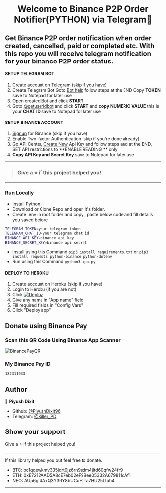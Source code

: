 <h1 align="center">Welcome to Binance P2P Order Notifier(PYTHON) via Telegram👋</h1>
<h2>Get Binance P2P order notification when order created, cancelled, paid or completed etc. With this repo you will receive telegram notification for your binance P2P order status.
<h4>SETUP TELEGRAM BOT</h4>

1. Create account on Telegram (skip if you have)
2. Create Telegram Bot Goto [Bot help](https://core.telegram.org/bots#3-how-do-i-create-a-bot) follow steps at the END Copy **TOKEN** save to Notepad for later use
3. Open created Bot and click **START**
4. Goto [@getuseridbot](https://t.me/getuseridbot) and click **START** and **copy NUMERIC VALUE** this is your **CHAT ID** save to Notepad for later use

<h4>SETUP BINANCE ACCOUNT</h4>

1. [Signup](https://www.binance.com/en/register?ref=35219097) for Binance (skip if you have)
2. Enable Two-factor Authentication (skip if you're done already)
3. Go API Center, [Create New](https://www.binance.com/en/my/settings/api-management?ref=35219097) Api Key and follow steps and at the END, SET API restrictions to  **ENABLE READING ** only
4. **Copy API Key and Secret Key** save to Notepad for later use

------------
> <h3>Give a ⭐️ if this project helped you!</h3>
------------
### Run Locally
- Install Python
- Download or Clone Repo and open it's folder.
- Create .env in root folder and copy , paste below code and fill details you saved before
 ```sh
TELEGRAM_TOKEN=your telegram token
TELEGRAM_CHAT_ID=your telegram chat id
BINANCE_API_KEY=binance api key
BINANCE_SECRET_KEY=binance api secret
```
- install using this Command `pip3 install requirements.txt` or `pip3 install requests python-binance python-dotenv`
- Run using this Command `python3 app.py`
<h4>DEPLOY TO HEROKU</h4>

1. Create account on Heroku (skip if you have)
2. Login to Heroku (if you are not)
3. Click [![Deploy](https://www.herokucdn.com/deploy/button.svg)](https://heroku.com/deploy?template=https://github.com/PiyushDixit96/binance-p2p-order-notification.git)
4. Give any name in "App name" field
5. Fill required fields in "Config Vars"
6. Click "Deploy app"

## Donate using Binance Pay
### Scan this QR Code Using Binance App Scanner

![BinancePayQR](https://user-images.githubusercontent.com/79581397/165224398-587a9b11-2429-4154-93a2-682241503906.png)

### My Binance Pay ID 
```sh
182311933
```

## Author

👤 **Piyush Dixit**

* Github: [@PiyushDixit96](https://github.com/PiyushDixit96)
* Telegram: [@Killer_PD](https://t.me/Killer_PD)

## Show your support

Give a ⭐️ if this project helped you!

------------
If this library helped you out feel free to donate.
- BTC: bc1qqewkmv335jdrt0jz6rn9sdm4jltd60qfw24fr9
- ETH: 0xE7212AAD5A8cE7eb02eF9Bee05332A679811dAf1
- NEO: AUp6giUAxQ3Y3RY8bUCuHrTa7HU25Ltuh4
------------
